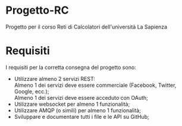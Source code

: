 # Progetto-RC
Progetto per il corso Reti di Calcolatori dell'università La Sapienza

# Requisiti

I requisiti per la corretta consegna del progetto sono:

  - Utilizzare almeno 2 servizi REST:  
      Almeno 1 dei servizi deve essere commerciale (Facebook, Twitter, Google, ecc.);      
      Almeno 1 dei servizi deve essere acceduto con OAuth;
  - Utilizzare websocket per almeno 1 funzionalità;
  - Utilizzare AMQP (o simili) per almeno 1 funzionalità;
  - Sviluppare e documentare tutti i file e le API su GitHub;



